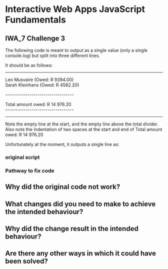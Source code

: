 # Interactive Web Apps JavaScript Fundamentals
## IWA_7 Challenge 3
The following code is meant to output as a single value (only a single console.log) but split into three different lines.  

It should be as follows:  

---  
Leo Musvaire (Owed: R 9394.00)  
Sarah Kleinhans (Owed: R 4582.20)  

\----------------------------------  

  Total amount owed: R 14 976.20  
\----------------------------------  

---
Note the empty line at the start, and the empty line above the total divider. Also note the indentation of two spaces at the start and end of Total amount owed: R 14 976.20

Unfortunately at the moment, it outputs a single line as:
### original script

### Pathway to fix code

## Why did the original code not work?

## What changes did you need to make to achieve the intended behaviour?

## Why did the change result in the intended behaviour?

## Are there any other ways in which it could have been solved?